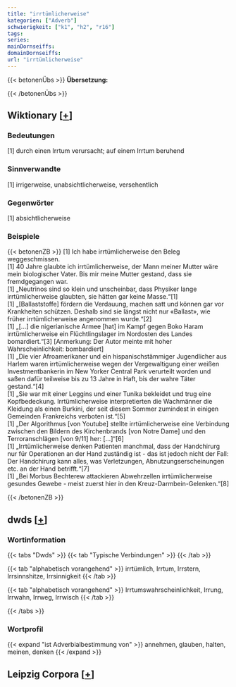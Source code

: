 ```yaml
---
title: "irrtümlicherweise"
kategorien: ["Adverb"]
schwierigkeit: ["k1", "h2", "r16"]
tags:
series:
mainDornseiffs:
domainDornseiffs:
url: "irrtümlicherweise"
---
```


{{< betonenÜbs >}}
**Übersetzung:**  
  
{{< /betonenÜbs >}}

## Wiktionary [[+](https://de.wiktionary.org/wiki/irrtümlicherweise)]

### Bedeutungen
[1] durch einen Irrtum verursacht; auf einem Irrtum beruhend  

### Sinnverwandte
[1] irrigerweise, unabsichtlicherweise, versehentlich  

### Gegenwörter
[1] absichtlicherweise  

### Beispiele
{{< betonenZB >}}
[1] Ich habe irrtümlicherweise den Beleg weggeschmissen.  
[1] 40 Jahre glaubte ich irrtümlicherweise, der Mann meiner Mutter wäre mein biologischer Vater. Bis mir meine Mutter gestand, dass sie fremdgegangen war.  
[1] „Neutrinos sind so klein und unscheinbar, dass Physiker lange irrtümlicherweise glaubten, sie hätten gar keine Masse.“[1]  
[1] „[Ballaststoffe] fördern die Verdauung, machen satt und können gar vor Krankheiten schützen. Deshalb sind sie längst nicht nur «Ballast», wie früher irrtümlicherweise angenommen wurde.“[2]  
[1] „[…] die nigerianische Armee [hat] im Kampf gegen Boko Haram irrtümlicherweise ein Flüchtlingslager im Nordosten des Landes bomardiert.“[3] [Anmerkung: Der Autor meinte mit hoher Wahrscheinlichkeit:  bombardiert]  
[1] „Die vier Afroamerikaner und ein hispanischstämmiger Jugendlicher aus Harlem waren irrtümlicherweise wegen der Vergewaltigung einer weißen Investmentbankerin im New Yorker Central Park verurteilt worden und saßen dafür teilweise bis zu 13 Jahre in Haft, bis der wahre Täter gestand.“[4]  
[1] „Sie war mit einer Leggins und einer Tunika bekleidet und trug eine Kopfbedeckung. Irrtümlicherweise interpretierten die Wachmänner die Kleidung als einen Burkini, der seit diesem Sommer zumindest in einigen Gemeinden Frankreichs verboten ist.“[5]  
[1] „Der Algorithmus [von Youtube] stellte irrtümlicherweise eine Verbindung zwischen den Bildern des Kirchenbrands [von Notre Dame] und den Terroranschlägen [von 9/11] her: […]“[6]  
[1] „Irrtümlicherweise denken Patienten manchmal, dass der Handchirurg nur für Operationen an der Hand zuständig ist - das ist jedoch nicht der Fall: Der Handchirurg kann alles, was Verletzungen, Abnutzungserscheinungen etc. an der Hand betrifft.“[7]  
[1] „Bei Morbus Bechterew attackieren Abwehrzellen irrtümlicherweise gesundes Gewebe - meist zuerst hier in den Kreuz-Darmbein-Gelenken.“[8]  

{{< /betonenZB >}}


## dwds [[+](https://www.dwds.de/wb/irrtümlicherweise)]

### Wortinformation
{{< tabs "Dwds" >}}
{{< tab "Typische Verbindungen" >}}
{{< /tab >}}

{{< tab "alphabetisch vorangehend" >}}
irrtümlich, Irrtum, Irrstern, Irrsinnshitze, Irrsinnigkeit
{{< /tab >}}

{{< tab "alphabetisch vorangehend" >}}
Irrtumswahrscheinlichkeit, Irrung, Irrwahn, Irrweg, Irrwisch
{{< /tab >}}

{{< /tabs >}}

### Wortprofil
{{< expand "ist Adverbialbestimmung von" >}} annehmen, glauben, halten, meinen, denken {{< /expand >}}

## Leipzig Corpora [[+](https://corpora.uni-leipzig.de/en/res?word=irrtümlicherweise&corpusId=deu_newscrawl-public_2018)]

